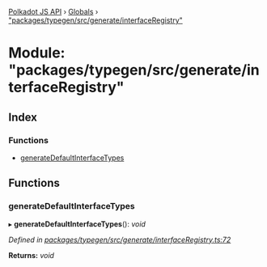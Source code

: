 [Polkadot JS API](../README.md) › [Globals](../globals.md) › ["packages/typegen/src/generate/interfaceRegistry"](_packages_typegen_src_generate_interfaceregistry_.md)

# Module: "packages/typegen/src/generate/interfaceRegistry"

## Index

### Functions

* [generateDefaultInterfaceTypes](_packages_typegen_src_generate_interfaceregistry_.md#generatedefaultinterfacetypes)

## Functions

###  generateDefaultInterfaceTypes

▸ **generateDefaultInterfaceTypes**(): *void*

*Defined in [packages/typegen/src/generate/interfaceRegistry.ts:72](https://github.com/polkadot-js/api/blob/9f195e940/packages/typegen/src/generate/interfaceRegistry.ts#L72)*

**Returns:** *void*
